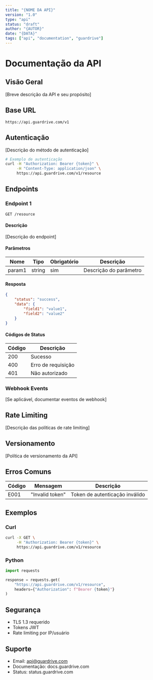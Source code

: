 ```yaml
---
title: "{NOME DA API}"
version: "1.0"
type: "api"
status: "draft"
author: "{AUTOR}"
date: "{DATA}"
tags: ["api", "documentation", "guardrive"]
---
```


# Documentação da API

## Visão Geral

[Breve descrição da API e seu propósito]

## Base URL

```
https://api.guardrive.com/v1
```

## Autenticação

[Descrição do método de autenticação]

```bash
# Exemplo de autenticação
curl -H "Authorization: Bearer {token}" \
     -H "Content-Type: application/json" \
     https://api.guardrive.com/v1/resource
```

## Endpoints

### Endpoint 1

`GET /resource`

#### Descrição
[Descrição do endpoint]

#### Parâmetros

| Nome | Tipo | Obrigatório | Descrição |
|------|------|-------------|-----------|
| param1 | string | sim | Descrição do parâmetro |

#### Resposta

```json
{
    "status": "success",
    "data": {
        "field1": "value1",
        "field2": "value2"
    }
}
```

#### Códigos de Status

| Código | Descrição |
|--------|-----------|
| 200 | Sucesso |
| 400 | Erro de requisição |
| 401 | Não autorizado |

### Webhook Events

[Se aplicável, documentar eventos de webhook]

## Rate Limiting

[Descrição das políticas de rate limiting]

## Versionamento

[Política de versionamento da API]

## Erros Comuns

| Código | Mensagem | Descrição |
|--------|----------|-----------|
| E001 | "Invalid token" | Token de autenticação inválido |

## Exemplos

### Curl

```bash
curl -X GET \
     -H "Authorization: Bearer {token}" \
     https://api.guardrive.com/v1/resource
```

### Python

```python
import requests

response = requests.get(
    "https://api.guardrive.com/v1/resource",
    headers={"Authorization": f"Bearer {token}"}
)
```

## Segurança

- TLS 1.3 requerido
- Tokens JWT
- Rate limiting por IP/usuário

## Suporte

- Email: api@guardrive.com
- Documentação: docs.guardrive.com
- Status: status.guardrive.com

